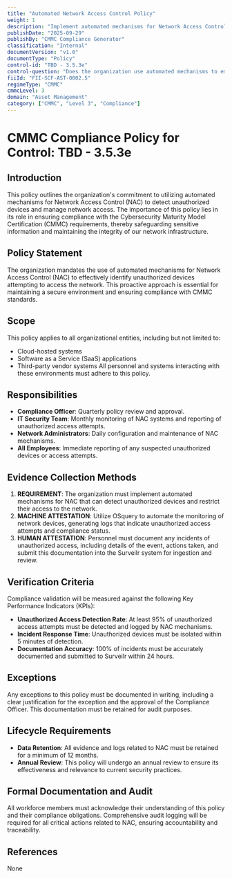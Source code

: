 ```yaml
---
title: "Automated Network Access Control Policy"
weight: 1
description: "Implement automated mechanisms for Network Access Control to detect unauthorized devices and ensure compliance with CMMC standards."
publishDate: "2025-09-29"
publishBy: "CMMC Compliance Generator"
classification: "Internal"
documentVersion: "v1.0"
documentType: "Policy"
control-id: "TBD - 3.5.3e"
control-question: "Does the organization use automated mechanisms to employ Network Access Control (NAC), or a similar technology, which is capable of detecting unauthorized devices and disable network access to those unauthorized devices?"
fiiId: "FII-SCF-AST-0002.5"
regimeType: "CMMC"
cmmcLevel: 3
domain: "Asset Management"
category: ["CMMC", "Level 3", "Compliance"]
---
```


# CMMC Compliance Policy for Control: TBD - 3.5.3e

## Introduction
This policy outlines the organization's commitment to utilizing automated mechanisms for Network Access Control (NAC) to detect unauthorized devices and manage network access. The importance of this policy lies in its role in ensuring compliance with the Cybersecurity Maturity Model Certification (CMMC) requirements, thereby safeguarding sensitive information and maintaining the integrity of our network infrastructure.

## Policy Statement
The organization mandates the use of automated mechanisms for Network Access Control (NAC) to effectively identify unauthorized devices attempting to access the network. This proactive approach is essential for maintaining a secure environment and ensuring compliance with CMMC standards.

## Scope
This policy applies to all organizational entities, including but not limited to:
- Cloud-hosted systems
- Software as a Service (SaaS) applications
- Third-party vendor systems
All personnel and systems interacting with these environments must adhere to this policy.

## Responsibilities
- **Compliance Officer**: Quarterly policy review and approval.
- **IT Security Team**: Monthly monitoring of NAC systems and reporting of unauthorized access attempts.
- **Network Administrators**: Daily configuration and maintenance of NAC mechanisms.
- **All Employees**: Immediate reporting of any suspected unauthorized devices or access attempts.

## Evidence Collection Methods
1. **REQUIREMENT**: The organization must implement automated mechanisms for NAC that can detect unauthorized devices and restrict their access to the network.
2. **MACHINE ATTESTATION**: Utilize OSquery to automate the monitoring of network devices, generating logs that indicate unauthorized access attempts and compliance status.
3. **HUMAN ATTESTATION**: Personnel must document any incidents of unauthorized access, including details of the event, actions taken, and submit this documentation into the Surveilr system for ingestion and review.

## Verification Criteria
Compliance validation will be measured against the following Key Performance Indicators (KPIs):
- **Unauthorized Access Detection Rate**: At least 95% of unauthorized access attempts must be detected and logged by NAC mechanisms.
- **Incident Response Time**: Unauthorized devices must be isolated within 5 minutes of detection.
- **Documentation Accuracy**: 100% of incidents must be accurately documented and submitted to Surveilr within 24 hours.

## Exceptions
Any exceptions to this policy must be documented in writing, including a clear justification for the exception and the approval of the Compliance Officer. This documentation must be retained for audit purposes.

## Lifecycle Requirements
- **Data Retention**: All evidence and logs related to NAC must be retained for a minimum of 12 months.
- **Annual Review**: This policy will undergo an annual review to ensure its effectiveness and relevance to current security practices.

## Formal Documentation and Audit
All workforce members must acknowledge their understanding of this policy and their compliance obligations. Comprehensive audit logging will be required for all critical actions related to NAC, ensuring accountability and traceability.

## References
None